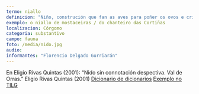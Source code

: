 ```yaml
---
termo: niallo
definicion: "Niño, construción que fan as aves para poñer os ovos e criar."
exemplo: o niallo de mostaceiras / do chanteiro das Cortiñas
localizacion: Córgomo
categoria: substantivo
campo: fauna
foto: /media/nido.jpg
audio:
informantes: "Florencio Delgado Gurriarán"
---
```


En Eligio Rivas Quintas (2001): “Nido sin connotación despectiva. Val de Orras.”
Eligio Rivas Quintas (2001)
[Dicionario de dicionarios](https://ilg.usc.gal/ddd/ddd_pescuda.php?lang=gl&pescuda=niallo&tipo_busca=lema)
[Exemplo no TILG](https://ilg.usc.es/TILG/gl/search/simple)
